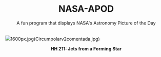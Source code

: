 <div align="center">
  <h1>
    NASA-APOD
  </h1>
</div>
  
<div align="center">
  A fun program that displays NASA's Astronomy Picture of the Day
</div>

<br>

![](https://apod.nasa.gov/apod/image/2309/HH211_webb_3846.jpg)1600px.jpg)Circumpolarv2comentada.jpg)

<p align = "center">
  <b>HH 211: Jets from a Forming Star</b>
</p>

